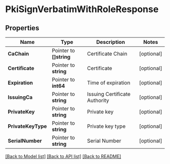 # PkiSignVerbatimWithRoleResponse


## Properties

Name | Type | Description | Notes
------------ | ------------- | ------------- | -------------
**CaChain** | Pointer to **[]string** | Certificate Chain | [optional] 
**Certificate** | Pointer to **string** | Certificate | [optional] 
**Expiration** | Pointer to **int64** | Time of expiration | [optional] 
**IssuingCa** | Pointer to **string** | Issuing Certificate Authority | [optional] 
**PrivateKey** | Pointer to **string** | Private key | [optional] 
**PrivateKeyType** | Pointer to **string** | Private key type | [optional] 
**SerialNumber** | Pointer to **string** | Serial Number | [optional] 





[[Back to Model list]](../README.md#documentation-for-models) [[Back to API list]](../README.md#documentation-for-api-endpoints) [[Back to README]](../README.md)


